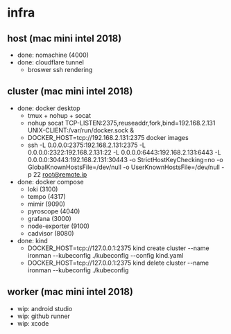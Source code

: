 # infra

## host (mac mini intel 2018)

- done: nomachine (4000)
- done: cloudflare tunnel
	- broswer ssh rendering

## cluster (mac mini intel 2018)

- done: docker desktop
	- tmux + nohup + socat
	- nohup socat TCP-LISTEN:2375,reuseaddr,fork,bind=192.168.2.131 UNIX-CLIENT:/var/run/docker.sock &
	- DOCKER_HOST=tcp://192.168.2.131:2375 docker images
	- ssh -L 0.0.0.0:2375:192.168.2.131:2375 -L 0.0.0.0:2322:192.168.2.131:22 -L 0.0.0.0:6443:192.168.2.131:6443 -L 0.0.0.0:30443:192.168.2.131:30443 -o StrictHostKeyChecking=no -o GlobalKnownHostsFile=/dev/null -o UserKnownHostsFile=/dev/null -p 22 root@remote.ip
- done: docker compose
	- loki (3100)
	- tempo (4317)
	- mimir (9090)
	- pyroscope (4040)
	- grafana (3000)
	- node-exporter (9100)
	- cadvisor (8080)
- done: kind
    - DOCKER_HOST=tcp://127.0.0.1:2375 kind create cluster --name ironman --kubeconfig ./kubeconfig --config kind.yaml
    - DOCKER_HOST=tcp://127.0.0.1:2375 kind delete cluster --name ironman --kubeconfig ./kubeconfig

## worker (mac mini intel 2018)

- wip:  android studio
- wip:  github runner
- wip:  xcode
